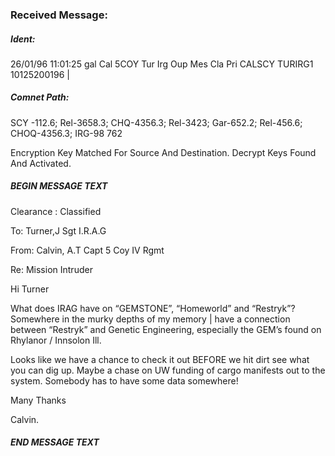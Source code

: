### Received Message:

##### Ident:

26/01/96 11:01:25 gal Cal 5COY Tur Irg Oup Mes Cla Pri
CALSCY TURIRG1 10125200196 |

##### Comnet Path:

SCY -112.6; Rel-3658.3; CHQ-4356.3; Rel-3423; Gar-652.2; Rel-456.6; CHOQ-4356.3; IRG-98 762

Encryption Key Matched For Source And Destination.
Decrypt Keys Found And Activated.

##### BEGIN MESSAGE TEXT

Clearance : Classified

To: Turner,J Sgt I.R.A.G

From: Calvin, A.T Capt 5 Coy IV Rgmt

Re: Mission Intruder

Hi Turner

What does IRAG have on “GEMSTONE”, “Homeworld” and “Restryk”? Somewhere in the murky
depths of my memory | have a connection between “Restryk” and Genetic Engineering,
especially the GEM’s found on Rhylanor / Innsolon Ill.

Looks like we have a chance to check it out BEFORE we hit dirt see what you can dig up.
Maybe a chase on UW funding of cargo manifests out to the system. Somebody has to have
some data somewhere!

Many Thanks

Calvin.

##### END MESSAGE TEXT

 
